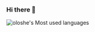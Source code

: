 ### Hi there 👋

![oloshe's Most used languages](https://github-readme-stats.vercel.app/api/top-langs?username=oloshe&show_icons=true&count_private=true&theme=gotham)
